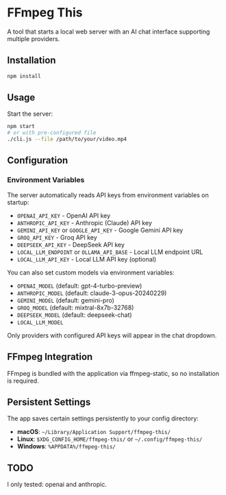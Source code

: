 # FFmpeg This

A tool that starts a local web server with an AI chat interface supporting multiple providers.

## Installation

```bash
npm install
```

## Usage

Start the server:
```bash
npm start
# or with pre-configured file
./cli.js --file /path/to/your/video.mp4
```

## Configuration

### Environment Variables

The server automatically reads API keys from environment variables on startup:
- `OPENAI_API_KEY` - OpenAI API key
- `ANTHROPIC_API_KEY` - Anthropic (Claude) API key
- `GEMINI_API_KEY` or `GOOGLE_API_KEY` - Google Gemini API key
- `GROQ_API_KEY` - Groq API key
- `DEEPSEEK_API_KEY` - DeepSeek API key
- `LOCAL_LLM_ENDPOINT` or `OLLAMA_API_BASE` - Local LLM endpoint URL
- `LOCAL_LLM_API_KEY` - Local LLM API key (optional)

You can also set custom models via environment variables:
- `OPENAI_MODEL` (default: gpt-4-turbo-preview)
- `ANTHROPIC_MODEL` (default: claude-3-opus-20240229)
- `GEMINI_MODEL` (default: gemini-pro)
- `GROQ_MODEL` (default: mixtral-8x7b-32768)
- `DEEPSEEK_MODEL` (default: deepseek-chat)
- `LOCAL_LLM_MODEL`

Only providers with configured API keys will appear in the chat dropdown.

## FFmpeg Integration

FFmpeg is bundled with the application via ffmpeg-static, so no installation is required.

## Persistent Settings

The app saves certain settings persistently to your config directory:
- **macOS**: `~/Library/Application Support/ffmpeg-this/`
- **Linux**: `$XDG_CONFIG_HOME/ffmpeg-this/` or `~/.config/ffmpeg-this/`
- **Windows**: `%APPDATA%/ffmpeg-this/`

## TODO
I only tested: openai and anthropic.
